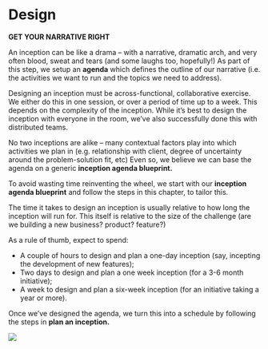 # Design

**GET YOUR NARRATIVE RIGHT**

An inception can be like a drama – with a narrative, dramatic arch, and very often blood, sweat and tears \(and some laughs too, hopefully!\) As part of this step, we setup an **agenda** which defines the outline of our narrative \(i.e. the activities we want to run and the topics we need to address\).

Designing an inception must be across-functional, collaborative exercise. We either do this in one session, or over a period of time up to a week. This depends on the complexity of the inception. While it’s best to design the inception with everyone in the room, we’ve also successfully done this with distributed teams.

No two inceptions are alike – many contextual factors play into which activities we plan in \(e.g. relationship with client, degree of uncertainty around the problem-solution fit, etc\) Even so, we believe we can base the agenda on a generic **inception agenda blueprint.**

To avoid wasting time reinventing the wheel, we start with our **inception agenda blueprint** and follow the steps in this chapter, to tailor this.

The time it takes to design an inception is usually relative to how long the inception will run for. This itself is relative to the size of the challenge \(are we building a new business? product? feature?\)

As a rule of thumb, expect to spend:  


* A couple of hours to design and plan a one-day inception \(say, incepting the development of new features\);
* Two days to design and plan a one week inception \(for a 3-6 month initiative\);
* A week to design and plan a six-week inception \(for an initiative taking a year or more\).

Once we’ve designed the agenda, we turn this into a schedule by following the steps in **plan an inception.**

![](../../.gitbook/assets/design.png)


